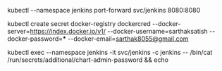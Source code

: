 kubectl --namespace jenkins port-forward svc/jenkins 8080:8080

kubectl create secret docker-registry dockercred --docker-server=https://index.docker.io/v1/ --docker-username=sarthaksatish --docker-password=**\*** --docker-email=sarthak8055@gmail.com

kubectl exec --namespace jenkins -it svc/jenkins -c jenkins -- /bin/cat /run/secrets/additional/chart-admin-password && echo
